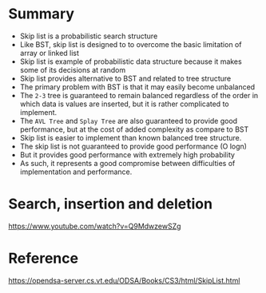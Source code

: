 # Summary
- Skip list is a probabilistic search structure
- Like BST, skip list is designed to to overcome the basic limitation of array or linked list
- Skip list is example of probabilistic data structure because it makes some of its decisions at random
- Skip list provides alternative to BST and related to tree structure
- The primary problem with BST is that it may easily become unbalanced
- The `2-3` tree is guaranteed to remain balanced regardless of the order in which data is values are inserted, but it is rather complicated to implement. 
- The `AVL Tree` and `Splay Tree` are also guaranteed to provide good performance, but at the cost of added complexity as compare to BST
- Skip list is easier to implement than known balanced tree structure.
- The skip list is not guaranteed to provide good performance (O logn)
- But it provides good performance with extremely high probability 
- As such, it represents a good compromise between difficulties of implementation and performance. 
# Search, insertion and deletion
https://www.youtube.com/watch?v=Q9MdwzewSZg  
# Reference 
https://opendsa-server.cs.vt.edu/ODSA/Books/CS3/html/SkipList.html